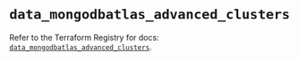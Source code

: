 # `data_mongodbatlas_advanced_clusters`

Refer to the Terraform Registry for docs: [`data_mongodbatlas_advanced_clusters`](https://registry.terraform.io/providers/mongodb/mongodbatlas/1.24.0/docs/data-sources/advanced_clusters).
